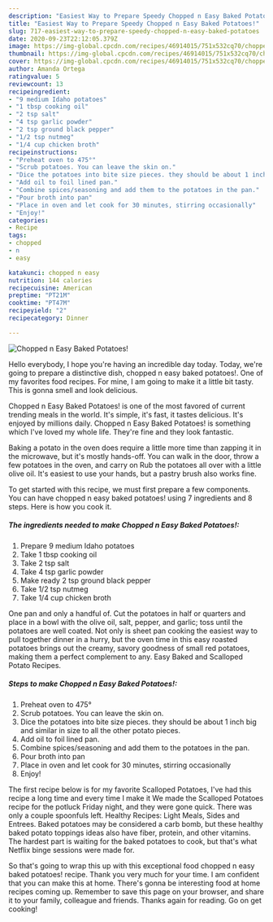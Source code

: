 ```yaml
---
description: "Easiest Way to Prepare Speedy Chopped n Easy Baked Potatoes!"
title: "Easiest Way to Prepare Speedy Chopped n Easy Baked Potatoes!"
slug: 717-easiest-way-to-prepare-speedy-chopped-n-easy-baked-potatoes
date: 2020-09-23T22:12:05.379Z
image: https://img-global.cpcdn.com/recipes/46914015/751x532cq70/chopped-n-easy-baked-potatoes-recipe-main-photo.jpg
thumbnail: https://img-global.cpcdn.com/recipes/46914015/751x532cq70/chopped-n-easy-baked-potatoes-recipe-main-photo.jpg
cover: https://img-global.cpcdn.com/recipes/46914015/751x532cq70/chopped-n-easy-baked-potatoes-recipe-main-photo.jpg
author: Amanda Ortega
ratingvalue: 5
reviewcount: 13
recipeingredient:
- "9 medium Idaho potatoes"
- "1 tbsp cooking oil"
- "2 tsp salt"
- "4 tsp garlic powder"
- "2 tsp ground black pepper"
- "1/2 tsp nutmeg"
- "1/4 cup chicken broth"
recipeinstructions:
- "Preheat oven to 475°"
- "Scrub potatoes. You can leave the skin on."
- "Dice the potatoes into bite size pieces. they should be about 1 inch big and similar in size to all the other potato pieces."
- "Add oil to foil lined pan."
- "Combine spices/seasoning and add them to the potatoes in the pan."
- "Pour broth into pan"
- "Place in oven and let cook for 30 minutes, stirring occasionally"
- "Enjoy!"
categories:
- Recipe
tags:
- chopped
- n
- easy

katakunci: chopped n easy 
nutrition: 144 calories
recipecuisine: American
preptime: "PT21M"
cooktime: "PT47M"
recipeyield: "2"
recipecategory: Dinner

---
```



![Chopped n Easy Baked Potatoes!](https://img-global.cpcdn.com/recipes/46914015/751x532cq70/chopped-n-easy-baked-potatoes-recipe-main-photo.jpg)

Hello everybody, I hope you're having an incredible day today. Today, we're going to prepare a distinctive dish, chopped n easy baked potatoes!. One of my favorites food recipes. For mine, I am going to make it a little bit tasty. This is gonna smell and look delicious.

Chopped n Easy Baked Potatoes! is one of the most favored of current trending meals in the world. It's simple, it's fast, it tastes delicious. It's enjoyed by millions daily. Chopped n Easy Baked Potatoes! is something which I've loved my whole life. They're fine and they look fantastic.

Baking a potato in the oven does require a little more time than zapping it in the microwave, but it&#39;s mostly hands-off. You can walk in the door, throw a few potatoes in the oven, and carry on Rub the potatoes all over with a little olive oil. It&#39;s easiest to use your hands, but a pastry brush also works fine.


To get started with this recipe, we must first prepare a few components. You can have chopped n easy baked potatoes! using 7 ingredients and 8 steps. Here is how you cook it.

<!--inarticleads1-->

##### The ingredients needed to make Chopped n Easy Baked Potatoes!:

1. Prepare 9 medium Idaho potatoes
1. Take 1 tbsp cooking oil
1. Take 2 tsp salt
1. Take 4 tsp garlic powder
1. Make ready 2 tsp ground black pepper
1. Take 1/2 tsp nutmeg
1. Take 1/4 cup chicken broth


One pan and only a handful of. Cut the potatoes in half or quarters and place in a bowl with the olive oil, salt, pepper, and garlic; toss until the potatoes are well coated. Not only is sheet pan cooking the easiest way to pull together dinner in a hurry, but the oven time in this easy roasted potatoes brings out the creamy, savory goodness of small red potatoes, making them a perfect complement to any. Easy Baked and Scalloped Potato Recipes. 

<!--inarticleads2-->

##### Steps to make Chopped n Easy Baked Potatoes!:

1. Preheat oven to 475°
1. Scrub potatoes. You can leave the skin on.
1. Dice the potatoes into bite size pieces. they should be about 1 inch big and similar in size to all the other potato pieces.
1. Add oil to foil lined pan.
1. Combine spices/seasoning and add them to the potatoes in the pan.
1. Pour broth into pan
1. Place in oven and let cook for 30 minutes, stirring occasionally
1. Enjoy!


The first recipe below is for my favorite Scalloped Potatoes, I&#39;ve had this recipe a long time and every time I make it We made the Scalloped Potatoes recipe for the potluck Friday night, and they were gone quick. There was only a couple spoonfuls left. Healthy Recipes: Light Meals, Sides and Entrees. Baked potatoes may be considered a carb bomb, but these healthy baked potato toppings ideas also have fiber, protein, and other vitamins. The hardest part is waiting for the baked potatoes to cook, but that&#39;s what Netflix binge sessions were made for. 

So that's going to wrap this up with this exceptional food chopped n easy baked potatoes! recipe. Thank you very much for your time. I am confident that you can make this at home. There's gonna be interesting food at home recipes coming up. Remember to save this page on your browser, and share it to your family, colleague and friends. Thanks again for reading. Go on get cooking!
